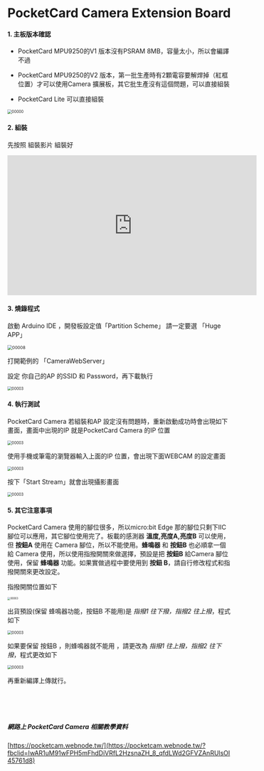 #  PocketCard Camera Extension Board

#### 1. 主板版本確認

- PocketCard  MPU9250的V1 版本沒有PSRAM 8MB，容量太小，所以會編譯不過

- PocketCard MPU9250的V2 版本，第一批生產時有2顆電容要解焊掉（紅框位置）才可以使用Camera 擴展板，其它批生產沒有這個問題，可以直接組裝

- PocketCard Lite 可以直接組裝


<img src="images/camera/0001.jpg" alt="00000" style="zoom:60%;" />

#### 2. 組裝

先按照 組裝影片 組裝好

<iframe width="560" height="315" src="https://www.youtube.com/embed/6ne-c_xRvqA" title="YouTube video player" frameborder="0" allow="accelerometer; autoplay; clipboard-write; encrypted-media; gyroscope; picture-in-picture" allowfullscreen></iframe>

#### 3. 燒錄程式

啟動 Arduino IDE ，開發板設定值「Partition Scheme」  請一定要選 「Huge APP」

<img src="images/arduino/00005.jpg" alt="00008" style="zoom:67%;" />

打開範例的 「CameraWebServer」

設定 你自己的AP 的SSID 和 Password，再下載執行

<img src="images/camera/0002.jpg" alt="00003" style="zoom:60%;" />

#### 4. 執行測試

PocketCard Camera 若組裝和AP 設定沒有問題時，重新啟動成功時會出現如下畫面，畫面中出現的IP 就是PocketCard Camera 的IP 位置

<img src="images/camera/0003.jpg" alt="00003" style="zoom:60%;" />

使用手機或筆電的瀏覽器輸入上面的IP 位置，會出現下面WEBCAM 的設定畫面

<img src="images/camera/0004.jpg" alt="00003" style="zoom:60%;" />

按下「Start Stream」就會出現攝影畫面

<img src="images/camera/0005.jpg" alt="00003" style="zoom:60%;" />



#### 5. 其它注意事項

PocketCard Camera 使用的腳位很多，所以micro:bit Edge 那的腳位只剩下IIC 腳位可以應用，其它腳位使用完了。板載的感測器 **溫度,亮度A,亮度B** 可以使用，但 **按鈕A** 使用在 Camera 腳位，所以不能使用。**蜂鳴器** 和 **按鈕B** 也必順拿一個給 Camera 使用，所以使用指撥開關來做選擇，預設是把 **按鈕B** 給Camera 腳位使用，保留 **蜂鳴器** 功能。如果實做過程中要使用到 **按鈕 B**，請自行修改程式和指撥開關來更改設定。

指撥開關位置如下

<img src="images/camera/0006.jpg" alt="00003" style="zoom:40%;" />

出貨預設(保留 蜂鳴器功能，按鈕B 不能用)是 *指撥1 往下撥，指撥2 往上撥*，程式如下

<img src="images/camera/0007.jpg" alt="00003" style="zoom:60%;" />

如果要保留 按鈕B ，則蜂鳴器就不能用 ，請更改為 *指撥1 往上撥，指撥2 往下撥*，程式更改如下

<img src="images/camera/0008.jpg" alt="00003" style="zoom:60%;" />

再重新編譯上傳就行。

<br/><br/><br/>

##### 網路上 PocketCard Camera 相關教學資料

[https://pocketcam.webnode.tw/](https://pocketcam.webnode.tw/?fbclid=IwAR1uM91wFPH5mFhdDiVRfL2HzsnaZH_8_qfdLWd2GFVZAnRUlsOI45761d8)

